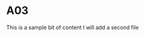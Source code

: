 # A03
<!DOCTYPE html>
<html lang="en">
This is a sample bit of content
</head>
<body>
  I will add a second file
</body>
